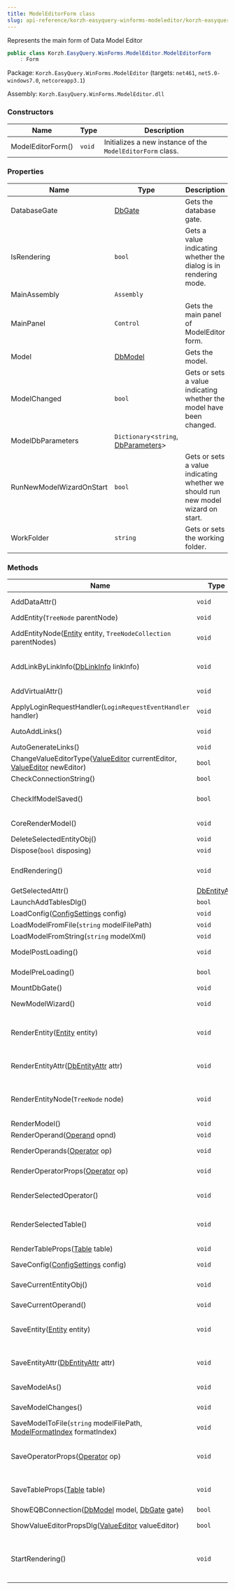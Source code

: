 ```yaml
---
title: ModelEditorForm class
slug: api-reference/korzh-easyquery-winforms-modeleditor/korzh-easyquery-winforms-modeleditor-namespace/modeleditorform-class
---
```

Represents the main form of Data Model Editor
```csharp
public class Korzh.EasyQuery.WinForms.ModelEditor.ModelEditorForm
    : Form

```
Package: `Korzh.EasyQuery.WinForms.ModelEditor` (targets: `net461`, `net5.0-windows7.0`, `netcoreapp3.1`)

Assembly: `Korzh.EasyQuery.WinForms.ModelEditor.dll`

### Constructors

| Name | Type | Description | 
| --- | --- | --- | 
| ModelEditorForm() | `void` | Initializes a new instance of the `ModelEditorForm` class. | 


### Properties

| Name | Type | Description | 
| --- | --- | --- | 
| DatabaseGate | [DbGate](api-reference/korzh-easyquery-db/korzh-easyquery-db-namespace/dbgate-class) | Gets the database gate. | 
| IsRendering | `bool` | Gets a value indicating whether the dialog is in rendering mode. | 
| MainAssembly | `Assembly` |  | 
| MainPanel | `Control` | Gets the main panel of ModelEditor form. | 
| Model | [DbModel](api-reference/korzh-easyquery-db/korzh-easyquery-db-namespace/dbmodel-class) | Gets the model. | 
| ModelChanged | `bool` | Gets or sets a value indicating whether the model have been changed. | 
| ModelDbParameters | `Dictionary`&lt;`string`, [DbParameters](api-reference/korzh-easyquery-db/korzh-easyquery-db-namespace/dbparameters-class)&gt; |  | 
| RunNewModelWizardOnStart | `bool` | Gets or sets a value indicating whether we should run new model wizard on start. | 
| WorkFolder | `string` | Gets or sets the working folder. | 


### Methods

| Name | Type | Description | 
| --- | --- | --- | 
| AddDataAttr() | `void` | Adds new data attribute into entity tree | 
| AddEntity(`TreeNode` parentNode) | `void` | Adds new entity object into entity tree | 
| AddEntityNode([Entity](api-reference/korzh-easyquery/korzh-easyquery-namespace/entity-class) entity, `TreeNodeCollection` parentNodes) | `void` | Adds the node associated with some [Korzh.EasyQuery.DataModel.Entity](api-reference/korzh-easyquery/korzh-easyquery-namespace/datamodel-class) object. | 
| AddLinkByLinkInfo([DbLinkInfo](api-reference/korzh-easyquery-db/korzh-easyquery-db-namespace/dblinkinfo-class) linkInfo) | `void` | Adds the link by [Korzh.EasyQuery.Db.DbLinkInfo](api-reference/korzh-easyquery-db/korzh-easyquery-db-namespace/dblinkinfo-class) object. | 
| AddVirtualAttr() | `void` | Adds new virtual attribute into entity tree | 
| ApplyLoginRequestHandler(`LoginRequestEventHandler` handler) | `void` |  | 
| AutoAddLinks() | `void` | Automatically adds the links by information from database. | 
| AutoGenerateLinks() | `void` | Automatically generates the links. | 
| ChangeValueEditorType([ValueEditor](api-reference/easydata-core/easydata-namespace/valueeditor-class) currentEditor, [ValueEditor](api-reference/easydata-core/easydata-namespace/valueeditor-class) newEditor) | `bool` | Changes the type of the value editor. | 
| CheckConnectionString() | `bool` |  | 
| CheckIfModelSaved() | `bool` | Checks whether all changes in model were saved or not. If not - brings up a message box to confirm saving. | 
| CoreRenderModel() | `void` | Renders the model (protected virtual method) | 
| DeleteSelectedEntityObj() | `void` | Deletes the selected entity object | 
| Dispose(`bool` disposing) | `void` | Clean up any resources being used. | 
| EndRendering() | `void` | Closes the rendering operation. Each StartRendering call must be closed by EndRendering. | 
| GetSelectedAttr() | [DbEntityAttr](api-reference/korzh-easyquery-db/korzh-easyquery-db-namespace/dbentityattr-class) | Gets the selected attribute. | 
| LaunchAddTablesDlg() | `bool` | Launches Add Tables dialog | 
| LoadConfig([ConfigSettings](api-reference/korzh-easyquery-winforms-modeleditor/korzh-easyquery-winforms-modeleditor-namespace/configsettings-class) config) | `void` |  | 
| LoadModelFromFile(`string` modelFilePath) | `void` | Loads model from file. | 
| LoadModelFromString(`string` modelXml) | `void` | Loads model from XML string. | 
| ModelPostLoading() | `void` | Performs some tuning after model loading. | 
| ModelPreLoading() | `bool` | Performs some tuning after model loading. | 
| MountDbGate() | `void` | Mounts the db gate. | 
| NewModelWizard() | `void` | Starts the process of new model creation. | 
| RenderEntity([Entity](api-reference/korzh-easyquery/korzh-easyquery-namespace/entity-class) entity) | `void` | Renders dialog controls associated with some [Korzh.EasyQuery.DataModel.Entity](api-reference/korzh-easyquery/korzh-easyquery-namespace/datamodel-class) object | 
| RenderEntityAttr([DbEntityAttr](api-reference/korzh-easyquery-db/korzh-easyquery-db-namespace/dbentityattr-class) attr) | `void` | Renders dialog controls associated with some `Korzh.EasyQuery.DbEntityAttr` object | 
| RenderEntityNode(`TreeNode` node) | `void` | Renders the tree node associated with some [Korzh.EasyQuery.DataModel.Entity](api-reference/korzh-easyquery/korzh-easyquery-namespace/datamodel-class) object | 
| RenderModel() | `void` | Renders the model. | 
| RenderOperand([Operand](api-reference/korzh-easyquery/korzh-easyquery-namespace/operand-class) opnd) | `void` | Renders the operand. | 
| RenderOperands([Operator](api-reference/korzh-easyquery/korzh-easyquery-namespace/operator-class) op) | `void` | Renders the operands for specified operator | 
| RenderOperatorProps([Operator](api-reference/korzh-easyquery/korzh-easyquery-namespace/operator-class) op) | `void` | Renders dialog controls associated with the properties of some operator | 
| RenderSelectedOperator() | `void` | Renders dialog controls associated with the properties of currently selected operator | 
| RenderSelectedTable() | `void` | Renders dialog controls associated with the properties of currently selected table | 
| RenderTableProps([Table](api-reference/korzh-easyquery-db/korzh-easyquery-db-namespace/table-class) table) | `void` | Renders dialog controls associated with the properties of some table | 
| SaveConfig([ConfigSettings](api-reference/korzh-easyquery-winforms-modeleditor/korzh-easyquery-winforms-modeleditor-namespace/configsettings-class) config) | `void` |  | 
| SaveCurrentEntityObj() | `void` | Saves the state of entity or entity attribute (depeding on what selected currently) | 
| SaveCurrentOperand() | `void` | Saves the current operand. | 
| SaveEntity([Entity](api-reference/korzh-easyquery/korzh-easyquery-namespace/entity-class) entity) | `void` | Save the current state of dialog controls into associated [Korzh.EasyQuery.DataModel.Entity](api-reference/korzh-easyquery/korzh-easyquery-namespace/datamodel-class) object | 
| SaveEntityAttr([DbEntityAttr](api-reference/korzh-easyquery-db/korzh-easyquery-db-namespace/dbentityattr-class) attr) | `void` | f  Save the current state of dialog controls into associated `Korzh.EasyQuery.DbEntityAttr` object | 
| SaveModelAs() | `void` | Shows the "Save File" dialog and saves the model to chosen file. | 
| SaveModelChanges() | `void` | Saves all latest model changes made by UI. | 
| SaveModelToFile(`string` modelFilePath, [ModelFormatIndex](api-reference/korzh-easyquery-winforms-modeleditor/korzh-easyquery-winforms-modeleditor-namespace/modelformatindex-enum) formatIndex) | `void` | Saves the model. | 
| SaveOperatorProps([Operator](api-reference/korzh-easyquery/korzh-easyquery-namespace/operator-class) op) | `void` | Save the current state of dialog controls into associated [Korzh.EasyQuery.DataModel.Operator](api-reference/korzh-easyquery/korzh-easyquery-namespace/datamodel-class) object | 
| SaveTableProps([Table](api-reference/korzh-easyquery-db/korzh-easyquery-db-namespace/table-class) table) | `void` | Save the current state of dialog controls into associated `Korzh.EasyQuery.Table` object | 
| ShowEQBConnection([DbModel](api-reference/korzh-easyquery-db/korzh-easyquery-db-namespace/dbmodel-class) model, [DbGate](api-reference/korzh-easyquery-db/korzh-easyquery-db-namespace/dbgate-class) gate) | `bool` | Shows the EQB connection. | 
| ShowValueEditorPropsDlg([ValueEditor](api-reference/easydata-core/easydata-namespace/valueeditor-class) valueEditor) | `bool` | Shows the dialog which allow to edit value editor properties. | 
| StartRendering() | `void` | Sets internal "IsRendering" attribute  Call this method to avoid useless operations while the properties of some model object (e.g. an operator) are rendered |